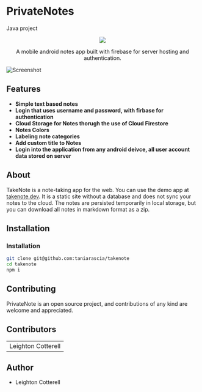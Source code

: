 # PrivateNotes
Java project

<p align="center">
 <img src="https://img.shields.io/badge/License-MIT-blue.svg">
 </p>
   

<p align="center">A mobile android notes app built with firebase for server hosting and authentication.</p>

![Screenshot](./assets/takenote-light.png)

## Features

- **Simple text based notes**
- **Login that uses username and password, with firbase for authentication**
- **Cloud Storage for Notes thorugh the use of Cloud Firestore**
- **Notes Colors**
- **Labeling note categories**
- **Add custom title to Notes**
- **Login into the application from any android deivce, all user account data stored on server**


## About

TakeNote is a note-taking app for the web. You can use the demo app at [takenote.dev](https://takenote.dev). It is a static site without a database and does not sync your notes to the cloud. The notes are persisted temporarily in local storage, but you can download all notes in markdown format as a zip.






## Installation



### Installation

```bash
git clone git@github.com:taniarascia/takenote
cd takenote
npm i
```


## Contributing

PrivateNote is an open source project, and contributions of any kind are welcome and appreciated.


## Contributors

<table>
  <tr>
    <td>Leighton Cotterell</td>
  </tr>
  
</table>



## Author

- Leighton Cotterell
